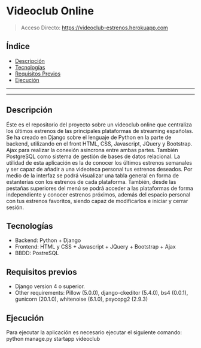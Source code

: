 # Videoclub Online

> Acceso Directo: https://videoclub-estrenos.herokuapp.com

## Índice
- [Descripción](#descripcion)
- [Tecnologías](#tecnologias)
- [Requisitos Previos](#requisitos-previos)
- [Ejecución](#ejecucion)

------------------------------------------------
------------------------------------------------

<a id="descripcion">
<h2>Descripción</h2>
</a>

Éste es el repositorio del proyecto sobre un videoclub online que centraliza los últimos estrenos de las principales plataformas de streaming españolas.
Se ha creado en Django sobre el lenguaje de Python en la parte de backend, utilizando en el front HTML, CSS, Javascript, JQuery y Bootstrap. Ajax para realizar la conexión asíncrona entre ambas partes. También PostgreSQL como sistema de gestión de bases de datos relacional. 
La utilidad de esta aplicación es la de conocer los últimos estrenos semanales y ser capaz de añadir a una videoteca personal tus estrenos deseados. 
Por medio de la interfaz se podrá visualizar una tabla general en forma de estanterías con los estrenos de cada plataforma.
También, desde las pestañas superiores del menú se podrá acceder a las plataformas de forma independiente y conocer estrenos próximos, además del espacio personal con tus estrenos favoritos, siendo capaz de modificarlos e iniciar y cerrar sesión.

<a id="tecnologias">
<h2>Tecnologías</h2>
</a>

- Backend: Python + Django 
- Frontend: HTML y CSS + Javascript + JQuery + Bootstrap + Ajax 
- BBDD: PostreSQL

<a id="requisitos-previos">
<h2>Requisitos previos</h2>
</a>

- Django version 4 o superior. 
- Other requirements: Pillow (5.0.0), django-ckeditor (5.4.0), bs4 (0.0.1), gunicorn (20.1.0), whitenoise (6.1.0), psycopg2 (2.9.3)

<a id="ejecucion">
<h2>Ejecución</h2>
</a>

Para ejecutar la aplicación es necesario ejecutar el siguiente comando: python manage.py startapp videoclub
